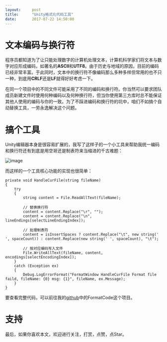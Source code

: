```yaml
---
layout:     post
title:      "Unity格式化代码工具"
date:       2017-07-22 14:50:00
---
```


# 文本编码与换行符

程序员都知道为了让只能处理数字的计算机处理文本，计算机科学家们将文本与数字对应形成编码，如著名的**ASCII**和**UTF8**。由于历史与地域的原因，目前的编码已经非常丰富。于此同时，文本中的换行符不像编码那么多种多样但常用的也不只一种，到底用**CRLF**还是**LF**就得好好考虑一下。

在同一个项目中的不同文件可能采用了不同的编码和换行符。你当然可以要求团队成员新建文件时使用何种编码以及何种换行符，但当你使用第三方库时总不能保证其他人使用的编码与你的一致。为了不踩进编码和换行符的坑中，咱们不如搞个自动替换工具，一劳永逸解决这个问题。

# 搞个工具

Unity编辑器本身是很容易扩展的，我写了这样子的一个小工具来帮助我统一编码和换行符还有到底是用空哥还是制表符来当缩进的千古难题：

![image](http://baizihan.me/assets/images/in-post/format_window/01.png)

而这样的一个工具核心功能的实现也很简单：

```
private void HandleCurFile(string fileName)
{
    try
    {
        string content = File.ReadAllText(fileName);

        // 替换换行符
        content = content.Replace("\r", "");
        content = content.Replace("\n", lineEndings[selectLineEndingIndex]);

        // 处理制表符
        content = isInsertSpaces ? content.Replace("\t", new string(' ', spaceCount)) : content.Replace(new string(' ', spaceCount), "\t");

        // 按对应编码写入文件
        File.WriteAllText(fileName, content, encodings[selectEncodingIndex]);
    }
    catch (Exception ex)
    {
        Debug.LogErrorFormat("FormatWindow HandleCurFile Format file faild, fileName: {0} msg: {1}", fileName, ex.Message);
    }
}
```

要查看完整代码，可以前往我的[github](https://github.com/AllenKashiwa/StudyUnity)中的FormatCode这个项目。

# 支持
最后，如果你喜欢本文，欢迎进行关注，打赏，点赞，点Star。